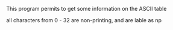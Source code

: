 This program permits to get some information on the ASCII table

all characters from 0 - 32 are non-printing, and are lable as np